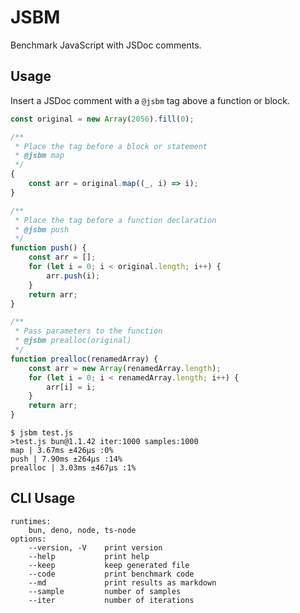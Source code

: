 # JSBM

Benchmark JavaScript with JSDoc comments.

## Usage

Insert a JSDoc comment with a `@jsbm` tag above a function or block.

```js
const original = new Array(2056).fill(0);

/**
 * Place the tag before a block or statement
 * @jsbm map
 */
{
    const arr = original.map((_, i) => i);
}

/**
 * Place the tag before a function declaration
 * @jsbm push
 */
function push() {
    const arr = [];
    for (let i = 0; i < original.length; i++) {
        arr.push(i);
    }
    return arr;
}

/**
 * Pass parameters to the function
 * @jsbm prealloc(original)
 */
function prealloc(renamedArray) {
    const arr = new Array(renamedArray.length);
    for (let i = 0; i < renamedArray.length; i++) {
        arr[i] = i;
    }
    return arr;
}
```

```
$ jsbm test.js
>test.js bun@1.1.42 iter:1000 samples:1000
map | 3.67ms ±426μs :0%
push | 7.90ms ±264μs :14%
prealloc | 3.03ms ±467μs :1%
```

## CLI Usage

```Usage: jsbm [runtimes] [file] [options]
runtimes:
    bun, deno, node, ts-node
options:
    --version, -V    print version
    --help           print help
    --keep           keep generated file
    --code           print benchmark code
    --md             print results as markdown
    --sample         number of samples
    --iter           number of iterations
```
